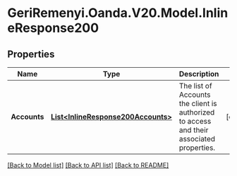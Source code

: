 # GeriRemenyi.Oanda.V20.Model.InlineResponse200
## Properties

Name | Type | Description | Notes
------------ | ------------- | ------------- | -------------
**Accounts** | [**List&lt;InlineResponse200Accounts&gt;**](InlineResponse200Accounts.md) | The list of Accounts the client is authorized to access and their associated properties. | [optional] 

[[Back to Model list]](../README.md#documentation-for-models) [[Back to API list]](../README.md#documentation-for-api-endpoints) [[Back to README]](../README.md)

